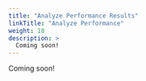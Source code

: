 ```yaml
---
title: "Analyze Performance Results"
linkTitle: "Analyze Performance"
weight: 10
description: >
  Coming soon!
---
```


Coming soon!